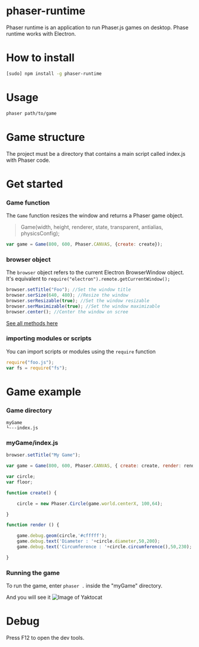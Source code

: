 # phaser-runtime
Phaser runtime is an application to run Phaser.js games on desktop. Phase runtime works with Electron.

# How to install
```bash
[sudo] npm install -g phaser-runtime
```

# Usage
```bash
phaser path/to/game
```
# Game structure
The project must be a directory that contains a main script called index.js with Phaser code.

# Get started

### Game function

The ```Game``` function resizes the window and returns a Phaser game object.

> Game(width, height, renderer, state, transparent, antialias, physicsConfig);

```javascript
var game = Game(800, 600, Phaser.CANVAS, {create: create});
```
### browser object

The ```browser``` object refers to the current Electron BrowserWindow object. It's equivalent to ```require("electron").remote.getCurrentWindow();```

```javascript
browser.setTitle("Foo"); //Set the window title
browser.serSize(640, 480); //Resize the window
browser.serResizable(true); //Set the window resizable
browser.serMaximizable(true); //Set the window maximizable
browser.center(); //Center the window on scree
```
[See all methods here](http://electron.atom.io/docs/api/browser-window/)

### importing modules or scripts

You can import scripts or modules using the ```require``` function

```javascript
require("foo.js");
var fs = require("fs");
```

# Game example

### Game directory

```
myGame
└---index.js
```

### myGame/index.js

```javascript
browser.setTitle("My Game");

var game = Game(800, 600, Phaser.CANVAS, { create: create, render: render });

var circle;
var floor;

function create() {

    circle = new Phaser.Circle(game.world.centerX, 100,64);

}

function render () {

    game.debug.geom(circle,'#cfffff');
    game.debug.text('Diameter : '+circle.diameter,50,200);
    game.debug.text('Circumference : '+circle.circumference(),50,230);

}
```

### Running the game
To run the game, enter ```phaser .``` inside the "myGame" directory.

And you will see it
![Image of Yaktocat](https://lh3.googleusercontent.com/u/0/d/0B4u0L5wy_IY8Q1NDd204NVVHUVE=s1600-k-iv1)

# Debug
Press F12 to open the dev tools.
